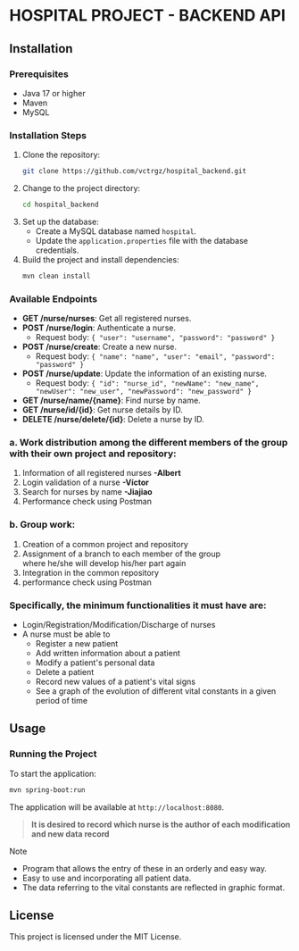 # HOSPITAL PROJECT - BACKEND API

## Installation
### Prerequisites
- Java 17 or higher
- Maven
- MySQL

### Installation Steps
1. Clone the repository:
   ```sh
   git clone https://github.com/vctrgz/hospital_backend.git
   ```
2. Change to the project directory:
   ```sh
   cd hospital_backend
   ```
3. Set up the database:
   - Create a MySQL database named `hospital`.
   - Update the `application.properties` file with the database credentials.
4. Build the project and install dependencies:
   ```sh
   mvn clean install
   ```

### Available Endpoints
- **GET /nurse/nurses**: Get all registered nurses.
- **POST /nurse/login**: Authenticate a nurse.
  - Request body: `{ "user": "username", "password": "password" }`
- **POST /nurse/create**: Create a new nurse.
  - Request body: `{ "name": "name", "user": "email", "password": "password" }`
- **POST /nurse/update**: Update the information of an existing nurse.
  - Request body: `{ "id": "nurse_id", "newName": "new_name", "newUser": "new_user", "newPassword": "new_password" }`
- **GET /nurse/name/{name}**: Find nurse by name.
- **GET /nurse/id/{id}**: Get nurse details by ID.
- **DELETE /nurse/delete/{id}**: Delete a nurse by ID.


### a. Work distribution among the different members of the group with their own project and repository:		  
1. Information of all registered nurses **-Albert**  
2. Login validation of a nurse **-Víctor**  
3. Search for nurses by name **-Jiajiao**  
4. Performance check using Postman  
          
### b. Group work:  
1. Creation of a common project and repository  
2. Assignment of a branch to each member of the group  
   where he/she will develop his/her part again      
3. Integration in the common repository  
4. performance check using Postman  

### Specifically, the minimum functionalities it must have are:
* Login/Registration/Modification/Discharge of nurses
* A nurse must be able to
	- Register a new patient
	- Add written information about a patient
	- Modify a patient's personal data
	- Delete a patient
	- Record new values ​​of a patient's vital signs
	- See a graph of the evolution of different vital 
      constants in a given period of time

## Usage
### Running the Project
To start the application:
```sh
mvn spring-boot:run
```
The application will be available at `http://localhost:8080`.

> **It is desired to record which nurse is the author of each modification 
> and new data record**

> [!NOTE]
> * Program that allows the entry of these in an orderly and easy way.
> * Easy to use and incorporating all patient data.
> * The data referring to the vital constants are reflected in graphic format.

## License
This project is licensed under the MIT License.

